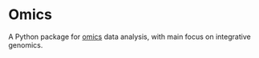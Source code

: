 # Omics
A Python package for [omics](https://en.wikipedia.org/wiki/Omics) data analysis, with main focus on integrative genomics.

